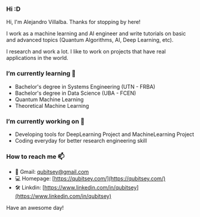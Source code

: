 ### Hi :D
Hi, I'm Alejandro Villalba. Thanks for stopping by here!

I work as a machine learning and AI engineer and write tutorials on basic and advanced topics (Quantum Algorithms, AI, Deep Learning, etc).

I research and work a lot. I like to work on projects that have real applications in the world.


### I’m currently learning 🌱
- Bachelor's degree in Systems Engineering (UTN - FRBA)
- Bachelor's degree in Data Science (UBA - FCEN)
- Quantum Machine Learning
- Theoretical Machine Learning

### I’m currently working on 🔭
- Developing tools for DeepLearning Project and MachineLearning Project
- Coding everyday for better research engineering skill

### How to reach me 📫

- 📩 Gmail: [qubitsey@gmail.com](qubitsey@gmail.com)
- 💻 Homepage: [https://qubitsey.com/](https://qubitsey.com/)
- 🛠️ Linkdin: [https://www.linkedin.com/in/qubitsey](https://www.linkedin.com/in/qubitsey)

Have an awesome day!
